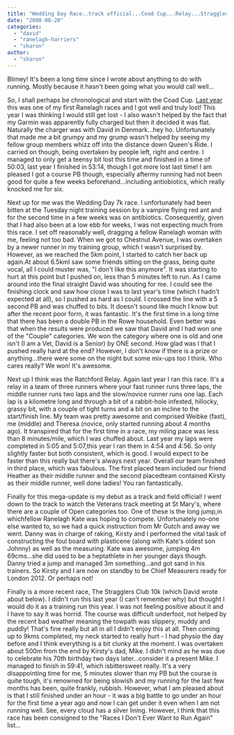```yaml
---
title: "Wedding Day Race..track official...Coad Cup...Relay...Stragglers..."
date: "2008-08-20"
categories: 
  - "david"
  - "ranelagh-harriers"
  - "sharon"
author: 
  - "sharon"
---
```


Blimey! It's been a long time since I wrote about anything to do with running. Mostly because it hasn't been going what you would call well...

So, I shall perhaps be chronological and start with the Coad Cup. [Last year](/2007/07/ranelagh-harriers-coad-cup-2007/) this was one of my first Ranelagh races and I got well and truly lost! This year I was thinking I would still get lost - I also wasn't helped by the fact that my Garmin was apparently fully charged but then it decided it was flat. Naturally the charger was with David in Denmark...hey ho. Unfortunately that made me a bit grumpy and my grump wasn't helped by seeing my fellow group members whizz off into the distance down Queen's Ride. I carried on though, being overtaken by people left, right and centre. I managed to only get a teensy bit lost this time and finished in a time of 50:03, last year I finished in 53:14, though I got more lost last time! I am pleased I got a course PB though, especially aftermy running had not been good for quite a few weeks beforehand...including antiobiotics, which really knocked me for six.

Next up for me was the Wedding Day 7k race. I unfortunately had been bitten at the Tuesday night training session by a vampire flying red ant and for the second time in a few weeks was on antibiotics. Consequently, given that I had also been at a low ebb for weeks, I was not expecting much from this race. I set off reasonably well, dragging a fellow Ranelagh woman with me, feeling not too bad. When we got to Chestnut Avenue, I was overtaken by a newer runner in my training group, which I wasn't surprised by. However, as we reached the 5km point, I started to catch her back up again.At about 6.5kmI saw some friends sitting on the grass, being quite vocal, all I could muster was, "I don't like this anymore". It was starting to hurt at this point but I pushed on, less than 5 minutes left to run. As I came around into the final straight David was shouting for me. I could see the finishing clock and saw how close I was to last year's time (which I hadn't expected at all), so I pushed as hard as I could. I crossed the line with a 5 second PB and was chuffed to bits. It doesn't sound like much I know but after the recent poor form, it was fantastic. It's the first time in a long time that there has been a double PB in the Rowe household. Even better was that when the results were produced we saw that David and I had won one of the "Couple" categories. We won the category where one is old and one isn't (I am a Vet, David is a Senior) by ONE second. How glad was I that I pushed really hard at the end? However, I don't know if there is a prize or anything...there were some on the night but some mix-ups too I think. Who cares really? We won! It's awesome.

Next up I think was the Ratchford Relay. Again last year I ran this race. It's a relay in a team of three runners where your fast runner runs three laps, the middle runner runs two laps and the slow/novice runner runs one lap. Each lap is a kilometre long and through a bit of a rabbit-hole infested, hillocky, grassy bit, with a couple of tight turns and a bit on an incline to the start/finish line. My team was pretty awesome and comprised Weibke (fast), me (middle) and Theresa (novice, only started running about 4 months ago). It transpired that for the first time in a race, my miling pace was less than 8 minutes/mile, which I was chuffed about. Last year my laps were completed in 5:05 and 5:07,this year I ran them in 4:54 and 4:56. So only slightly faster but both consistent, which is good. I would expect to be faster than this really but there's always next year. Overall our team finished in third place, which was fabulous. The first placed team included our friend Heather as their middle runner and the second placedteam contained Kirsty as their middle runner, well done ladies! You ran fantastically.

Finally for this mega-update is my debut as a track and field official! I went down to the track to watch the Veterans track meeting at St Mary's, where there are a couple of Open categories too. One of these is the long jump,in whichfellow Ranelagh Kate was hoping to compete. Unfortunately no-one else wanted to, so we had a quick instruction from Mr Gutch and away we went. Danny was in charge of raking, Kirsty and I performed the vital task of constructing the foul board with plasticene (along with Kate's oldest son Johnny) as well as the measuring. Kate was awesome, jumping 4m 69cms...she did used to be a heptathlete in her younger days though. Danny tried a jump and managed 3m something...and got sand in his trainers. So Kirsty and I are now on standby to be Chief Measurers ready for London 2012. Or perhaps not!

Finally is a more recent race, The Stragglers Club 10k (which David wrote about below). I didn't run this last year (I can't remember why) but thought I would do it as a training run this year. I was not feeling positive about it and I have to say it was horrid. The course was difficult underfoot, not helped by the recent bad weather meaning the towpath was slippery, muddy and puddly! That's fine really but all in all I didn't enjoy this at all. Then coming up to 9kms completed, my neck started to really hurt - I had physio the day before and I think everything is a bit clunky at the moment. I was overtaken about 500m from the end by Kirsty's dad, Mike. I didn't mind as he was due to celebrate his 70th birthday two days later...consider it a present Mike. I managed to finish in 59:41, which isbittersweet really. It's a very disappointing time for me, 5 minutes slower than my PB but the course is quite tough, it's renowned for being slowish and my running for the last few months has been, quite frankly, rubbish. However, what I am pleased about is that I still finished under an hour - it was a big battle to go under an hour for the first time a year ago and now I can get under it even when I am not running well. See, every cloud has a silver lining. However, I think that this race has been consigned to the "Races I Don't Ever Want to Run Again" list...

